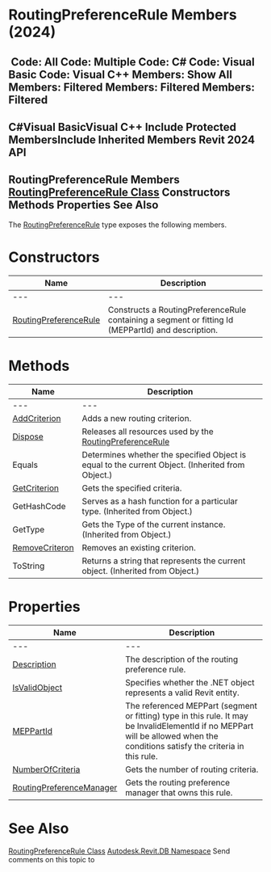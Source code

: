 # RoutingPreferenceRule Members (2024)

﻿
 Code: All Code: Multiple Code: C# Code: Visual Basic Code: Visual C++  Members: Show All Members: Filtered Members: Filtered Members: Filtered   
---  
C#Visual BasicVisual C++
Include Protected MembersInclude Inherited Members
Revit 2024 API  
---  
RoutingPreferenceRule Members  
[RoutingPreferenceRule Class](28dd1a35-5115-c0fb-26e3-7bce14893b89.md "RoutingPreferenceRule Class") Constructors Methods Properties See Also  
---  
The [RoutingPreferenceRule](28dd1a35-5115-c0fb-26e3-7bce14893b89.md "RoutingPreferenceRule Class") type exposes the following members.
# Constructors
| Name | Description |
| --- | --- |
| --- | --- | --- |
| [RoutingPreferenceRule](51df3abb-7b1a-d3cd-5ac7-3f785a53b7d2.md "RoutingPreferenceRule Constructor") | Constructs a RoutingPreferenceRule containing a segment or fitting Id (MEPPartId) and description. |

# Methods
| Name | Description |
| --- | --- |
| --- | --- | --- |
| [AddCriterion](09054272-0631-9169-cc6f-c50fa8254da3.md "AddCriterion Method") | Adds a new routing criterion. |
| [Dispose](42fcd3b4-51db-541a-f6ad-b5614a466fe6.md "Dispose Method") | Releases all resources used by the [RoutingPreferenceRule](28dd1a35-5115-c0fb-26e3-7bce14893b89.md "RoutingPreferenceRule Class") |
| Equals | Determines whether the specified Object is equal to the current Object. (Inherited from Object.) |
| [GetCriterion](e682cffb-e451-b662-ab7f-532d2af3b25a.md "GetCriterion Method") | Gets the specified criteria. |
| GetHashCode | Serves as a hash function for a particular type.  (Inherited from Object.) |
| GetType | Gets the Type of the current instance. (Inherited from Object.) |
| [RemoveCriteron](5526f37d-73a0-5cdf-f72c-5df6012fd9a8.md "RemoveCriteron Method") | Removes an existing criterion. |
| ToString | Returns a string that represents the current object. (Inherited from Object.) |

# Properties
| Name | Description |
| --- | --- |
| --- | --- | --- |
| [Description](34b4905c-6336-3a3b-60d0-0f3dadf0615b.md "Description Property") | The description of the routing preference rule. |
| [IsValidObject](a9ef5672-759c-201a-c1e1-f555d5bab519.md "IsValidObject Property") | Specifies whether the .NET object represents a valid Revit entity. |
| [MEPPartId](030e41b5-abab-6e90-d383-bf18de43c083.md "MEPPartId Property") | The referenced MEPPart (segment or fitting) type in this rule. It may be InvalidElementId if no MEPPart will be allowed when the conditions satisfy the criteria in this rule. |
| [NumberOfCriteria](13ba24cf-2d49-8074-ee2c-26292f0827a4.md "NumberOfCriteria Property") | Gets the number of routing criteria. |
| [RoutingPreferenceManager](e340755c-76a9-019c-2d1e-91a221ec1ef4.md "RoutingPreferenceManager Property") | Gets the routing preference manager that owns this rule. |

# See Also
[RoutingPreferenceRule Class](28dd1a35-5115-c0fb-26e3-7bce14893b89.md "RoutingPreferenceRule Class")
[Autodesk.Revit.DB Namespace](87546ba7-461b-c646-cbb1-2cb8f5bff8b2.md "Autodesk.Revit.DB Namespace")
Send comments on this topic to 
